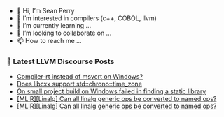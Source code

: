 - 👋 Hi, I’m Sean Perry
- 👀 I’m interested in compilers (c++, COBOL, llvm)
- 🌱 I’m currently learning ...
- 💞️ I’m looking to collaborate on ...
- 📫 How to reach me ...

<!---
s66perry/s66perry is a ✨ special ✨ repository because its `README.md` (this file) appears on your GitHub profile.
You can click the Preview link to take a look at your changes.
--->
### 📕 Latest LLVM Discourse Posts

<!-- DISCOURSE-LLVM:START -->
- [Compiler-rt instead of msvcrt on Windows?](https://discourse.llvm.org/t/compiler-rt-instead-of-msvcrt-on-windows/79985#post_1)
- [Does libcxx support std::chrono::time_zone](https://discourse.llvm.org/t/does-libcxx-support-std-time-zone/79602#post_4)
- [On small project build on Windows failed in finding a static library](https://discourse.llvm.org/t/on-small-project-build-on-windows-failed-in-finding-a-static-library/79979#post_1)
- [[MLIR][Linalg] Can all linalg generic ops be converted to named ops?](https://discourse.llvm.org/t/mlir-linalg-can-all-linalg-generic-ops-be-converted-to-named-ops/79976#post_3)
- [[MLIR][Linalg] Can all linalg generic ops be converted to named ops?](https://discourse.llvm.org/t/mlir-linalg-can-all-linalg-generic-ops-be-converted-to-named-ops/79976#post_2)
<!-- DISCOURSE-LLVM:END -->
